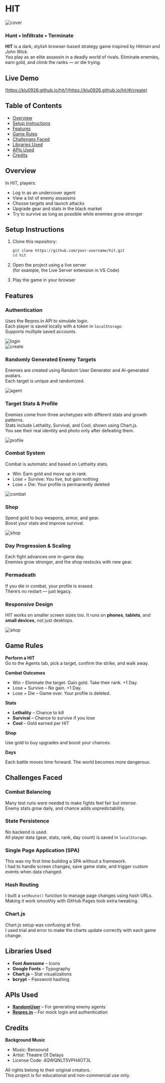 # HIT

![cover](./assets/screenshot/cover.png)

### Hunt • Infiltrate • Terminate

**HIT** is a dark, stylish browser-based strategy game inspired by _Hitman_ and _John Wick_.  
You play as an elite assassin in a deadly world of rivals. Eliminate enemies, earn gold, and climb the ranks — or die trying.

## Live Demo

[https://klu0926.github.io/hit/](https://klu0926.github.io/hit/#/create)

## Table of Contents

- [Overview](#overview)
- [Setup Instructions](#setup-instructions)
- [Features](#features)
- [Game Rules](#game-rules)
- [Challenges Faced](#challenges-faced)
- [Libraries Used](#libraries-used)
- [APIs Used](#apis-used)
- [Credits](#credits)

## Overview

In HIT, players:

- Log in as an undercover agent
- View a list of enemy assassins
- Choose targets and launch attacks
- Upgrade gear and stats in the black market
- Try to survive as long as possible while enemies grow stronger

## Setup Instructions

1. Clone this repository:

   ```bash
   git clone https://github.com/your-username/hit.git
   cd hit
   ```

2. Open the project using a live server  
   (for example, the Live Server extension in VS Code)

3. Play the game in your browser

## Features

### Authentication

Uses the Reqres.in API to simulate login.  
Each player is saved locally with a token in `localStorage`.  
Supports multiple saved accounts.

![login](./assets/screenshot/login.png)  
![create](./assets/screenshot/create.png)

### Randomly Generated Enemy Targets

Enemies are created using Random User Generator and AI-generated avatars.  
Each target is unique and randomized.

![agent](./assets/screenshot/agents.png)

### Target Stats & Profile

Enemies come from three archetypes with different stats and growth patterns.  
Stats include Lethality, Survival, and Cool, shown using Chart.js.  
You see their real identity and photo only after defeating them.

![profile](./assets/screenshot/profile.png)

### Combat System

Combat is automatic and based on Lethality stats.

- Win: Earn gold and move up in rank
- Lose + Survive: You live, but gain nothing
- Lose + Die: Your profile is permanently deleted

![combat](./assets/screenshot/combat.png)

### Shop

Spend gold to buy weapons, armor, and gear.  
Boost your stats and improve survival.

![shop](./assets/screenshot/shop.png)

### Day Progression & Scaling

Each fight advances one in-game day.  
Enemies grow stronger, and the shop restocks with new gear.

### Permadeath

If you die in combat, your profile is erased.  
There’s no restart — just legacy.

### Responsive Design

HIT works on smaller screen sizes too. It runs on **phones**, **tablets**, and **small devices**, not just desktops.

![shop](./assets/screenshot/mobile.png)

## Game Rules

**Perform a HIT**  
Go to the Agents tab, pick a target, confirm the strike, and walk away.

**Combat Outcomes**

- Win – Eliminate the target. Gain gold. Take their rank. +1 Day.
- Lose + Survive – No gain. +1 Day.
- Lose + Die – Game over. Your profile is deleted.

**Stats**

- **Lethality** – Chance to kill
- **Survival** – Chance to survive if you lose
- **Cool** – Gold earned per HIT

**Shop**

Use gold to buy upgrades and boost your chances.

**Days**

Each battle moves time forward. The world becomes more dangerous.

## Challenges Faced

### Combat Balancing

Many test runs were needed to make fights feel fair but intense.  
Enemy stats grow daily, and chance adds unpredictability.

### State Persistence

No backend is used.  
All player data (gear, stats, rank, day count) is saved in `localStorage`.

### Single Page Application (SPA)

This was my first time building a SPA without a framework.  
I had to handle screen changes, save game state, and trigger custom events when data changed.

### Hash Routing

I built a `setRoute()` function to manage page changes using hash URLs.  
Making it work smoothly with GitHub Pages took extra tweaking.

### Chart.js

Chart.js setup was confusing at first.  
I used trial and error to make the charts update correctly with each game change.

## Libraries Used

- **Font Awesome** – Icons
- **Google Fonts** – Typography
- **Chart.js** – Stat visualizations
- **bcrypt** – Password hashing

## APIs Used

- **[RandomUser](https://randomuser.me/)** – For generating enemy agents
- **[Reqres.in](https://reqres.in/)** – For mock login and authentication

## Credits

**Background Music**

- Music: Bensound
- Artist: Theatre Of Delays
- License Code: 4QWQNLT5VPH4OT3L

All rights belong to their original creators.  
This project is for educational and non-commercial use only.
